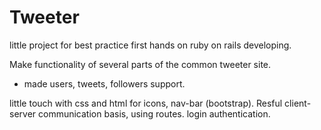 # Tweeter

little project for best practice first hands on ruby on rails developing.

Make functionality of several parts of the common tweeter site.
  * made users, tweets, followers support.
  
little touch with css and html for icons, nav-bar (bootstrap).
Resful client-server communication basis, using routes.
login authentication.
